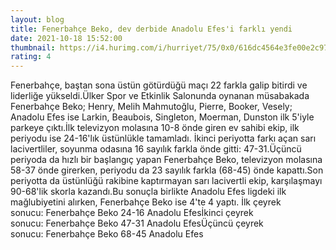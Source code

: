 ```yaml
--- 
layout: blog
title: Fenerbahçe Beko, dev derbide Anadolu Efes'i farklı yendi
date: 2021-10-18 15:52:00
thumbnail: https://i4.hurimg.com/i/hurriyet/75/0x0/616dc4564e3fe00e2c97cb2a.jpg
rating: 4
---
```

Fenerbahçe, baştan sona üstün götürdüğü maçı 22 farkla galip bitirdi ve liderliğe yükseldi.Ülker Spor ve Etkinlik Salonunda oynanan müsabakada Fenerbahçe Beko; Henry, Melih Mahmutoğlu, Pierre, Booker, Vesely; Anadolu Efes ise Larkin, Beaubois, Singleton, Moerman, Dunston ilk 5'iyle parkeye çıktı.İlk televizyon molasına 10-8 önde giren ev sahibi ekip, ilk periyodu ise 24-16'lık üstünlükle tamamladı. İkinci periyotta farkı açan sarı lacivertliler, soyunma odasına 16 sayılık farkla önde gitti: 47-31.Üçüncü periyoda da hızlı bir başlangıç yapan Fenerbahçe Beko, televizyon molasına 58-37 önde girerken, periyodu da 23 sayılık farkla (68-45) önde kapattı.Son periyotta da üstünlüğü rakibine kaptırmayan sarı lacivertli ekip, karşılaşmayı 90-68'lik skorla kazandı.Bu sonuçla birlikte Anadolu Efes ligdeki ilk mağlubiyetini alırken, Fenerbahçe Beko ise 4'te 4 yaptı. İlk çeyrek sonucu: Fenerbahçe Beko 24-16 Anadolu Efesİkinci çeyrek sonucu: Fenerbahçe Beko 47-31 Anadolu EfesÜçüncü çeyrek sonucu: Fenerbahçe Beko 68-45 Anadolu Efes